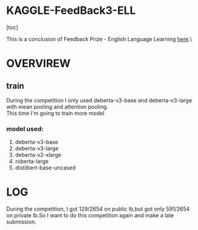 # KAGGLE-FeedBack3-ELL

[toc]

This is a conclusion of Feedback Prize - English Language Learning [here](https://www.kaggle.com/competitions/feedback-prize-english-language-learning).\
# OVERVIREW
## train
During the competition I only used deberta-v3-base and deberta-v3-large with mean pooling and attention pooling.\
This time I'm going to train more model
### model used:
1. deberta-v3-base
2. deberta-v3-large
3. deberta-v2-xlarge
4. roberta-large
5. distilbert-base-uncased

# LOG






During the competition, I got 129/2654 on public lb,but got only 591/2654 on private lb.So I want to do this competition again and make a late submission.
